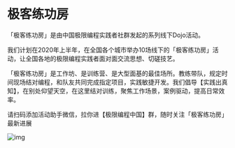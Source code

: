 # 极客练功房

「极客练功房」是由中国极限编程实践者社群发起的系列线下Dojo活动。

我们计划在2020年上半年，在全国各个城市举办10场线下的「极客练功房」活动，让全国各地的极限编程实践者面对面交流思想、切磋技艺。

「极客练功房」是工作坊、是训练营、是大型面基的最佳场所。教练带队，规定时间现场结对编程，和队友共同完成指定项目，实践敏捷开发。我们倡导【实践出真知】，在别处仰望天空，在这里结对训练，聚焦工作场景，案例驱动，提高日常效率。

请扫码添加活动助手微信，拉你进【极限编程中国】群，随时关注「极客练功房」最新进展

   ![img](https://tva1.sinaimg.cn/large/006tNbRwly1g9vwst2wfcj30rm0bv40b.jpg)
